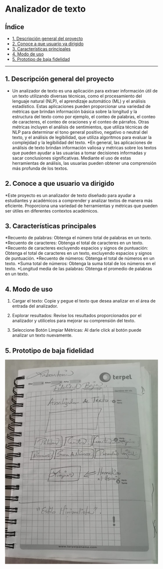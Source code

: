 # Analizador de texto


## Índice

* [1. Descripción general del proyecto](#1-descripcion-general)
* [2. Conoce a que usuario va dirigido](#2-usuario-final)
* [3. Características principales](#3-características-principales)
* [4. Modo de uso](#4-uso)
* [5. Prototipo de baja fidelidad](#5-prototipo-fidelidad)

***

## 1. Descripción general del proyecto

* Un analizador de texto es una aplicación para extraer información útil de un texto utilizando diversas técnicas, como el procesamiento del lenguaje natural (NLP), el aprendizaje automático (ML) y el análisis estadístico. Estas aplicaciones pueden proporcionar una variedad de métricas que brindan información básica sobre la longitud y la estructura del texto como por ejemplo, el conteo de palabras, el conteo de caracteres, el conteo de oraciones y el conteo de párrafos. Otras métricas incluyen el análisis de sentimientos, que utiliza técnicas de NLP para determinar el tono general positivo, negativo o neutral del texto, y el análisis de legibilidad, que utiliza algoritmos para evaluar la complejidad y la legibilidad del texto.
*En general, las aplicaciones de análisis de texto brindan información valiosa y métricas sobre los textos que pueden ayudar a las usuarias a tomar decisiones informadas y sacar conclusiones significativas. Mediante el uso de estas herramientas de análisis, las usuarias pueden obtener una comprensión más profunda de los textos.

## 2. Conoce a que usuario va dirigido

*Este proyecto es un analizador de texto diseñado para ayudar a estudiantes y académicos a comprender y analizar textos de manera más eficiente. Proporciona una variedad de herramientas y métricas que pueden ser útiles en diferentes contextos académicos.

## 3. Características principales

*Recuento de palabras: Obtenga el número total de palabras en un texto.
*Recuento de caracteres: Obtenga el total de caracteres en un texto.
*Recuento de caracteres excluyendo espacios y signos de puntuación: Obtenga el total de caracteres en un texto, excluyendo espacios y signos de puntuación.
*Recuento de números: Obtenga el total de números en un texto.
*Suma total de números: Obtenga la suma total de los números en el texto.
*Longitud media de las palabras: Obtenga el promedio de palabras en un texto.


## 4. Modo de uso

1. Cargar el texto: Copie y pegue el texto que desea analizar en el área de entrada del analizador.

2. Explorar resultados: Revise los resultados proporcionados por el analizador y utilícelos para mejorar su comprensión del texto.

3. Seleccione Botón Limpiar Métricas: Al darle click al botón puede analizar un texto nuevamente.


## 5. Prototipo de baja fidelidad

![Alt text](prototipo.jpeg)
